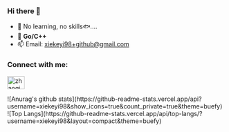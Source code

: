 ### Hi there 👋

- 🔭 No learning, no skills🐟....
- 🌱 **Go/C++**
- 📫 Email: [xiekeyi98+github@gmail.com](mailto:xiekeyi98+github@gmail.com)

<h3 align="left">Connect with me:</h3>
<p align="left">
  <a href="https://www.linkedin.com/in/xiekeyi98" target="blank">
    <img
      align="center"
      src="https://raw.githubusercontent.com/rahuldkjain/github-profile-readme-generator/master/src/images/icons/Social/linked-in-alt.svg"
      alt="zhaoqi99"
      height="30"
      width="40"
  /></a>
</p>
![Anurag's github stats](https://github-readme-stats.vercel.app/api?username=xiekeyi98&show_icons=true&count_private=true&theme=buefy)
![Top Langs](https://github-readme-stats.vercel.app/api/top-langs/?username=xiekeyi98&layout=compact&theme=buefy)

